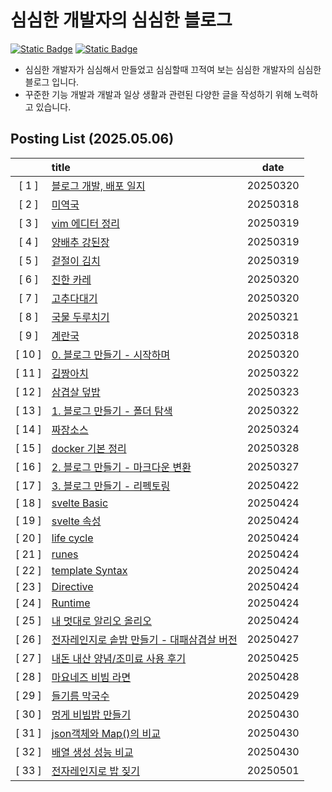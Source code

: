 # 심심한 개발자의 심심한 블로그
[![Static Badge](https://img.shields.io/badge/yswgood0329%40gmail.com-EA4335?style=for-the-badge&logo=gmail&logoColor=EA4335&label=gmail&labelColor=FFFFFF)](https://mail.google.com/) [![Static Badge](https://img.shields.io/badge/%40ballboy.329-FFFFFF?style=for-the-badge&logo=instagram&logoColor=FFFFFF&label=INSTA&labelColor=E4405F)](https://www.instagram.com/ballboy.329)
- 심심한 개발자가 심심해서 만들었고 심심할때 끄적여 보는 심심한 개발자의 심심한 블로그 입니다.
- 꾸준한 기능 개발과 개발과 일상 생활과 관련된 다양한 글을 작성하기 위해 노력하고 있습니다.

## Posting List (2025.05.06)
||title|date|
|:-:|:--|:-:|
|[ 1 ]|[블로그 개발, 배포 일지](https://ballboyDev.github.io/post/1)|20250320|
|[ 2 ]|[미역국](https://ballboyDev.github.io/post/2)|20250318|
|[ 3 ]|[vim 에디터 정리](https://ballboyDev.github.io/post/3)|20250319|
|[ 4 ]|[양배추 강된장](https://ballboyDev.github.io/post/4)|20250319|
|[ 5 ]|[겉절이 김치](https://ballboyDev.github.io/post/5)|20250319|
|[ 6 ]|[진한 카레](https://ballboyDev.github.io/post/6)|20250320|
|[ 7 ]|[고추다대기](https://ballboyDev.github.io/post/7)|20250320|
|[ 8 ]|[국물 두루치기](https://ballboyDev.github.io/post/8)|20250321|
|[ 9 ]|[계란국](https://ballboyDev.github.io/post/9)|20250318|
|[ 10 ]|[0. 블로그 만들기 - 시작하며](https://ballboyDev.github.io/post/10)|20250320|
|[ 11 ]|[김짱아치](https://ballboyDev.github.io/post/11)|20250322|
|[ 12 ]|[삼겹살 덮밥](https://ballboyDev.github.io/post/12)|20250323|
|[ 13 ]|[1. 블로그 만들기 - 폴더 탐색](https://ballboyDev.github.io/post/13)|20250322|
|[ 14 ]|[짜장소스](https://ballboyDev.github.io/post/14)|20250324|
|[ 15 ]|[docker 기본 정리](https://ballboyDev.github.io/post/15)|20250328|
|[ 16 ]|[2. 블로그 만들기 - 마크다운 변환](https://ballboyDev.github.io/post/16)|20250327|
|[ 17 ]|[3. 블로그 만들기 - 리펙토링](https://ballboyDev.github.io/post/17)|20250422|
|[ 18 ]|[svelte Basic](https://ballboyDev.github.io/post/18)|20250424|
|[ 19 ]|[svelte 속성](https://ballboyDev.github.io/post/19)|20250424|
|[ 20 ]|[life cycle](https://ballboyDev.github.io/post/20)|20250424|
|[ 21 ]|[runes](https://ballboyDev.github.io/post/21)|20250424|
|[ 22 ]|[template Syntax](https://ballboyDev.github.io/post/22)|20250424|
|[ 23 ]|[Directive](https://ballboyDev.github.io/post/23)|20250424|
|[ 24 ]|[Runtime](https://ballboyDev.github.io/post/24)|20250424|
|[ 25 ]|[내 멋대로 알리오 올리오](https://ballboyDev.github.io/post/25)|20250424|
|[ 26 ]|[전자레인지로 솥밥 만들기 - 대패삼겹살 버전](https://ballboyDev.github.io/post/26)|20250427|
|[ 27 ]|[내돈 내산 양념/조미료 사용 후기](https://ballboyDev.github.io/post/27)|20250425|
|[ 28 ]|[마요네즈 비빔 라면](https://ballboyDev.github.io/post/28)|20250428|
|[ 29 ]|[들기름 막국수](https://ballboyDev.github.io/post/29)|20250429|
|[ 30 ]|[멍게 비빔밥 만들기](https://ballboyDev.github.io/post/30)|20250430|
|[ 31 ]|[json객체와 Map()의 비교](https://ballboyDev.github.io/post/31)|20250430|
|[ 32 ]|[배열 생성 성능 비교](https://ballboyDev.github.io/post/32)|20250430|
|[ 33 ]|[전자레인지로 밥 짖기](https://ballboyDev.github.io/post/33)|20250501|